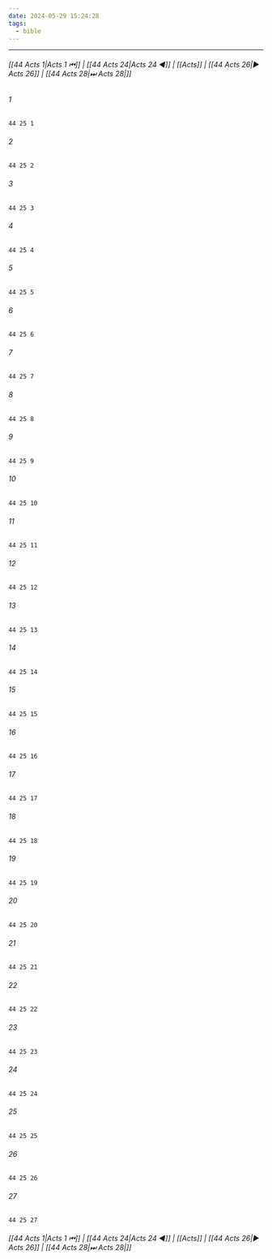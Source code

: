```yaml
---
date: 2024-05-29 15:24:28
tags:
  - bible
---
```

___

###### [[44 Acts 1|Acts 1 ⏮]] | [[44 Acts 24|Acts 24 ◀]] | [[Acts]] | [[44 Acts 26|▶ Acts 26]] | [[44 Acts 28|⏭ Acts 28|]]

###### 1
``` verse
44 25 1 
```
###### 2
``` verse
44 25 2 
```
###### 3
``` verse
44 25 3 
```
###### 4
``` verse
44 25 4 
```
###### 5
``` verse
44 25 5 
```
###### 6
``` verse
44 25 6 
```
###### 7
``` verse
44 25 7 
```
###### 8
``` verse
44 25 8 
```
###### 9
``` verse
44 25 9 
```
###### 10
``` verse
44 25 10 
```
###### 11
``` verse
44 25 11 
```
###### 12
``` verse
44 25 12 
```
###### 13
``` verse
44 25 13 
```
###### 14
``` verse
44 25 14 
```
###### 15
``` verse
44 25 15 
```
###### 16
``` verse
44 25 16 
```
###### 17
``` verse
44 25 17 
```
###### 18
``` verse
44 25 18 
```
###### 19
``` verse
44 25 19 
```
###### 20
``` verse
44 25 20 
```
###### 21
``` verse
44 25 21 
```
###### 22
``` verse
44 25 22 
```
###### 23
``` verse
44 25 23 
```
###### 24
``` verse
44 25 24 
```
###### 25
``` verse
44 25 25 
```
###### 26
``` verse
44 25 26 
```
###### 27
``` verse
44 25 27 
```

###### [[44 Acts 1|Acts 1 ⏮]] | [[44 Acts 24|Acts 24 ◀]] | [[Acts]] | [[44 Acts 26|▶ Acts 26]] | [[44 Acts 28|⏭ Acts 28|]]

